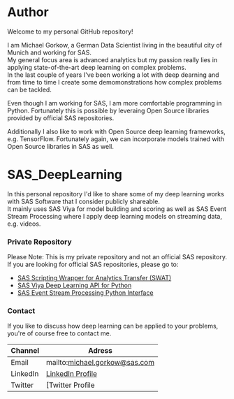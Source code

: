 # Author
Welcome to my personal GitHub repository!<br>

I am Michael Gorkow, a German Data Scientist living in the beautiful city of Munich and working for SAS.<br>
My general focus area is advanced analytics but my passion really lies in applying state-of-the-art deep learning on complex problems.<br>
In the last couple of years I've been working a lot with deep dearning and from time to time I create some demomonstrations how complex problems can be tackled.<br>

Even though I am working for SAS, I am more comfortable programming in Python. Fortunately this is possible by leveraing Open Source libraries provided by official SAS repositories.<br>

Additionally I also like to work with Open Source deep learning frameworks, e.g. TensorFlow. Fortunately again, we can incorporate models trained with Open Source libraries in SAS as well. 

# SAS_DeepLearning
In this personal repository I'd like to share some of my deep learning works with SAS Software that I consider publicly shareable.<br>
It mainly uses SAS Viya for model building and scoring as well as SAS Event Stream Processing where I apply deep learning models on streaming data, e.g. videos.

### Private Repository
Please Note: This is my private repository and not an official SAS repository.
If you are looking for official SAS repositories, please go to:
* [SAS Scripting Wrapper for Analytics Transfer (SWAT)](https://github.com/sassoftware/python-swat)
* [SAS Viya Deep Learning API for Python](https://github.com/sassoftware/python-dlpy)
* [SAS Event Stream Processing Python Interface](https://github.com/sassoftware/python-esppy)

### Contact
If you like to discuss how deep learning can be applied to your problems, you're of course free to contact me.<br>

| Channel | Adress |
| ------ | ------ |
| Email | mailto:michael.gorkow@sas.com |
| LinkedIn | [LinkedIn Profile](https://www.linkedin.com/in/michael-gorkow-08353678/) |
| Twitter | [Twitter Profile|(https://twitter.com/GorkowMichael) |
